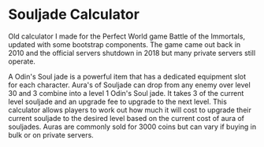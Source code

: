 # Souljade Calculator

Old calculator I made for the Perfect World game Battle of the Immortals, updated with some bootstrap components. The game came out back in 2010 and the official servers shutdown in 2018 but many private servers still operate.

A Odin's Soul jade is a powerful item that has a dedicated equipment slot for each character. Aura's of Souljade can drop from any enemy over level 30 and 3 combine into a level 1 Odin's Soul jade. It takes 3 of the current level souljade and an upgrade fee to upgrade to the next level. This calculator allows players to work out how much it will cost to upgrade their current souljade to the desired level based on the current cost of aura of souljades. Auras are commonly sold for 3000 coins but can vary if buying in bulk or on private servers.